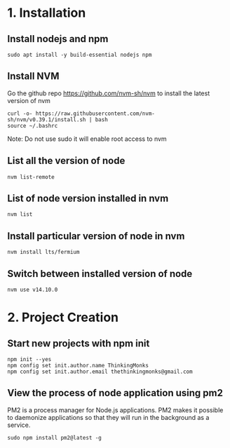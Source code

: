 # 1. Installation

## Install nodejs and npm
```shell
sudo apt install -y build-essential nodejs npm 
```

## Install NVM
Go the github repo https://github.com/nvm-sh/nvm to install the latest version of nvm
```shell
curl -o- https://raw.githubusercontent.com/nvm-sh/nvm/v0.39.1/install.sh | bash
source ~/.bashrc
```
Note: Do not use sudo it will enable root access to nvm

## List all the version of node
```shell
nvm list-remote
```

## List of node version installed in nvm
```shell
nvm list
```

## Install particular version of node in nvm
```shell
nvm install lts/fermium
```

## Switch between installed version of node
```shell
nvm use v14.10.0
```

# 2. Project Creation
## Start new projects with npm init
```shell
npm init --yes
npm config set init.author.name ThinkingMonks
npm config set init.author.email thethinkingmonks@gmail.com
```

## View the process of node application using pm2
PM2 is a process manager for Node.js applications. PM2 makes it possible to daemonize applications so that they will run in the background as a service.

```shell
sudo npm install pm2@latest -g
```
